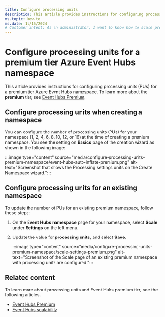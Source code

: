 ```yaml
---
title: Configure processing units 
description: This article provides instructions for configuring processing units for a premium tier Event Hubs namespace. 
ms.topic: how-to
ms.date: 11/15/2024
# Customer intent: As an administrator, I want to know how to scale processing units for a namespace up and down. 
---
```


# Configure processing units for a premium tier Azure Event Hubs namespace
This article provides instructions for configuring processing units (PUs) for a premium tier Azure Event Hubs namespace. To learn more about the **premium** tier, see [Event Hubs Premium](event-hubs-premium-overview.md).

## Configure processing units when creating a namespace
You can configure the number of processing units (PUs) for your namespace (1, 2, 4, 6, 8, 10, 12, or 16) at the time of creating a premium namespace. You see the setting on **Basics** page of the creation wizard as shown in the following image: 

:::image type="content" source="media/configure-processing-units-premium-namespace/event-hubs-auto-inflate-premium.png" alt-text="Screenshot that shows the Processing settings units on the Create Namespace wizard.":::

## Configure processing units for an existing namespace
To update the number of PUs for an existing premium namespace, follow these steps: 

1. On the **Event Hubs namespace** page for your namespace, select **Scale** under **Settings** on the left menu. 
1. Update the value for **processing units**, and select **Save**. 

    :::image type="content" source="media/configure-processing-units-premium-namespace/scale-settings-premium.png" alt-text="Screenshot of the Scale page of an existing premium namespace with processing units are configured.":::

## Related content
To learn more about processing units and Event Hubs premium tier, see the following articles.

- [Event Hubs Premium](event-hubs-premium-overview.md)
- [Event Hubs scalability](event-hubs-scalability.md)

